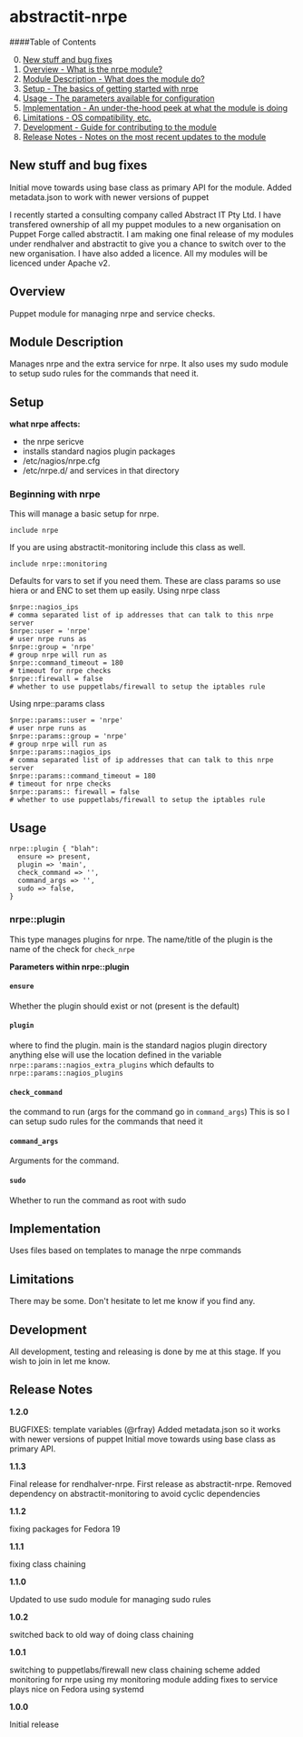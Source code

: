 abstractit-nrpe
====

####Table of Contents

0. [New stuff and bug fixes](#new)
1. [Overview - What is the nrpe module?](#overview)
2. [Module Description - What does the module do?](#module-description)
3. [Setup - The basics of getting started with nrpe](#setup)
4. [Usage - The parameters available for configuration](#usage)
5. [Implementation - An under-the-hood peek at what the module is doing](#implementation)
6. [Limitations - OS compatibility, etc.](#limitations)
7. [Development - Guide for contributing to the module](#development)
8. [Release Notes - Notes on the most recent updates to the module](#release-notes)

New stuff and bug fixes
-----------------------

Initial move towards using base class as primary API for the module.
Added metadata.json to work with newer versions of puppet

I recently started a consulting company called Abstract IT Pty Ltd. I have transfered ownership of all my puppet modules to a new organisation on Puppet Forge called abstractit.
I am making one final release of my modules under rendhalver and abstractit to give you a chance to switch over to the new organisation.
I have also added a licence. All my modules will be licenced under Apache v2.

Overview
--------

Puppet module for managing nrpe and service checks.

Module Description
------------------

Manages nrpe and the extra service for nrpe.
It also uses my sudo module to setup sudo rules for the commands that need it.

Setup
-----

**what nrpe affects:**

* the nrpe sericve
* installs standard nagios plugin packages
* /etc/nagios/nrpe.cfg
* /etc/nrpe.d/ and services in that directory

### Beginning with nrpe

This will manage a basic setup for nrpe.

    include nrpe

If you are using abstractit-monitoring include this class as well.

    include nrpe::monitoring

Defaults for vars to set if you need them.
These are class params so use hiera or and ENC to set them up easily.
Using nrpe class

    $nrpe::nagios_ips
    # comma separated list of ip addresses that can talk to this nrpe server
    $nrpe::user = 'nrpe'
    # user nrpe runs as
    $nrpe::group = 'nrpe'
    # group nrpe will run as
    $nrpe::command_timeout = 180
    # timeout for nrpe checks
    $nrpe::firewall = false
    # whether to use puppetlabs/firewall to setup the iptables rule

Using nrpe::params class

    $nrpe::params::user = 'nrpe'
    # user nrpe runs as
    $nrpe::params::group = 'nrpe'
    # group nrpe will run as
    $nrpe::params::nagios_ips
    # comma separated list of ip addresses that can talk to this nrpe server
    $nrpe::params::command_timeout = 180
    # timeout for nrpe checks
    $nrpe::params:: firewall = false
    # whether to use puppetlabs/firewall to setup the iptables rule

Usage
-----

    nrpe::plugin { "blah":
      ensure => present, 
      plugin => 'main', 
      check_command => '',
      command_args => '',
      sudo => false,
    }

### nrpe::plugin

This type manages plugins for nrpe.
The name/title of the plugin is the name of the check for `check_nrpe`

**Parameters within nrpe::plugin**

#### `ensure`

Whether the plugin should exist or not (present is the default)

#### `plugin`

where to find the plugin. main is the standard nagios plugin directory
anything else will use the location defined in the variable `nrpe::params::nagios_extra_plugins` which defaults to `nrpe::params::nagios_plugins`

#### `check_command`

the command to run (args for the command go in `command_args`)
This is so I can setup sudo rules for the commands that need it

#### `command_args`

Arguments for the command.

#### `sudo`

Whether to run the command as root with sudo


Implementation
--------------

Uses files based on templates to manage the nrpe commands

Limitations
------------

There may be some. Don't hesitate to let me know if you find any.

Development
-----------

All development, testing and releasing is done by me at this stage.
If you wish to join in let me know.

Release Notes
-------------

**1.2.0**

BUGFIXES: template variables (@rfray)
Added metadata.json so it works with newer versions of puppet
Initial move towards using base class as primary API.

**1.1.3**

Final release for rendhalver-nrpe.
First release as abstractit-nrpe.
Removed dependency on abstractit-monitoring to avoid cyclic dependencies

**1.1.2**

fixing packages for Fedora 19

**1.1.1**

fixing class chaining

**1.1.0**

Updated to use sudo module for managing sudo rules

**1.0.2**

switched back to old way of doing class chaining

**1.0.1**

switching to puppetlabs/firewall
new class chaining scheme
added monitoring for nrpe using my monitoring module
adding fixes to service plays nice on Fedora using systemd


**1.0.0**

Initial release
